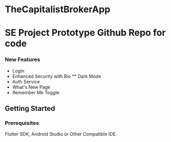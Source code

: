 # TheCapitalistBrokerApp
# SE Project Prototype Github Repo for code



### New Features
* Login
* Enhanced Security with Bio
** Dark Mode
* Auth Service
* What's New Page
* Remember Me Toggle

## Getting Started


### Prerequisites

Flutter SDK, Android Studio or Other Compatible IDE.


